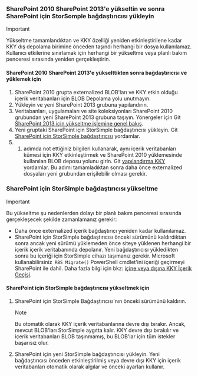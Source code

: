 <!--author=SharS last changed: 9/17/15-->

### <a name="upgrade-sharepoint-2010-to-sharepoint-2013-and-then-install-the-storsomple-adapter-for-sharepoint"></a>SharePoint 2010 SharePoint 2013'e yükseltin ve sonra SharePoint için StorSomple bağdaştırıcısı yükleyin
> [!IMPORTANT]
> Yükseltme tamamlandıktan ve KKY özelliği yeniden etkinleştirilene kadar KKY dış depolama birimine önceden taşındı herhangi bir dosya kullanılamaz. Kullanıcı etkilerine sınırlamak için herhangi bir yükseltme veya planlı bakım penceresi sırasında yeniden gerçekleştirin.
> 
> 

#### <a name="to-upgrade-sharepoint-2010-to-sharepoint-2013-and-then-install-the-adapter"></a>SharePoint 2010 SharePoint 2013'e yükselttikten sonra bağdaştırıcısı ve yüklemek için
1. SharePoint 2010 grupta externalized BLOB'ları ve KKY etkin olduğu içerik veritabanları için BLOB Depolama yolu unutmayın. 
2. Yükleyin ve yeni SharePoint 2013 grubuna yapılandırın. 
3. Veritabanları, uygulamaları ve site koleksiyonları SharePoint 2010 grubundan yeni SharePoint 2013 grubuna taşıyın. Yönergeler için Git [SharePoint 2013 için yükseltme işlemine genel bakış](https://technet.microsoft.com/library/cc262483.aspx).
4. Yeni gruptaki SharePoint için StorSimple bağdaştırıcısı yükleyin. Git [SharePoint için StorSimple bağdaştırıcısı](#install-the-storsimple-adapter-for-sharepoint) yordamlar.
5. 1. adımda not ettiğiniz bilgileri kullanarak, aynı içerik veritabanları kümesi için KKY etkinleştirmek ve SharePoint 2010 yüklemesinde kullanılan BLOB deposu yolunu girin. Git [yapılandırma KKY](#configure-rbs) yordamlar. Bu adımı tamamladıktan sonra daha önce externalized dosyaları yeni grubundan erişilebilir olması gerekir. 

### <a name="upgrade-the-storsimple-adapter-for-sharepoint"></a>SharePoint için StorSimple bağdaştırıcısı yükseltme
> [!IMPORTANT]
> Bu yükseltme şu nedenlerden dolayı bir planlı bakım penceresi sırasında gerçekleşecek şekilde zamanlamanız gerekir:
> 
> * Daha önce externalized içerik bağdaştırıcı yeniden kadar kullanılamaz.
> * SharePoint için StorSimple bağdaştırıcısı önceki sürümünü kaldırdıktan sonra ancak yeni sürümü yüklemeden önce siteye yüklenen herhangi bir içerik içerik veritabanında depolanır. Yeni bağdaştırıcısı yükledikten sonra bu içeriği için StorSimple cihazı taşımanız gerekir. Microsoft kullanabilirsiniz` RBS Migrate()` PowerShell cmdlet'ini içeriği geçirmeyi SharePoint ile dahil. Daha fazla bilgi için bkz: [içine veya dışına KKY İçerik Geçişi](https://technet.microsoft.com/library/ff628255.aspx). 
> 
> 

#### <a name="to-upgrade-the-storsimple-adapter-for-sharepoint"></a>SharePoint için StorSimple bağdaştırıcısı yükseltmek için
1. SharePoint için StorSimple Bağdaştırıcısı'nın önceki sürümünü kaldırın.
   
   > [!NOTE]
   > Bu otomatik olarak KKY içerik veritabanlarına devre dışı bırakır. Ancak, mevcut BLOB'ları StorSimple aygıtta kalır. KKY devre dışı bırakılır ve içerik veritabanları BLOB taşınmamış, bu BLOB'lar için tüm istekler başarısız olur. 
   > 
   > 
2. SharePoint için yeni StorSimple bağdaştırıcısı yükleyin. Yeni bağdaştırıcısı önceden etkinleştirilmiş veya devre dışı KKY için içerik veritabanları otomatik olarak algılar ve önceki ayarları kullanır.

